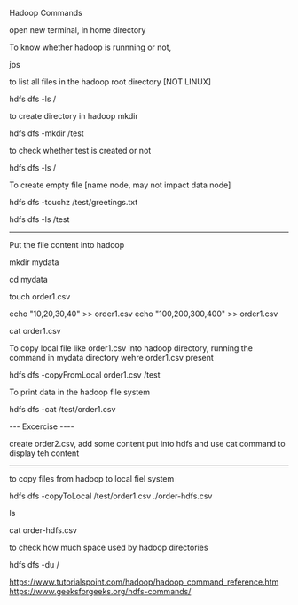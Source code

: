 Hadoop Commands

open new terminal, in home directory

To know whether hadoop is runnning or not, 



jps


to list all files in the hadoop root directory [NOT LINUX]

hdfs dfs -ls /
 


to create directory in hadoop mkdir


hdfs dfs -mkdir /test


to check whether test is created or not

hdfs dfs -ls /


To create empty file [name node, may not impact data node]

hdfs dfs -touchz  /test/greetings.txt


hdfs dfs -ls /test

-----

Put the file content into hadoop

mkdir mydata

cd mydata

touch order1.csv

echo "10,20,30,40" >> order1.csv
echo "100,200,300,400" >> order1.csv


cat order1.csv



To copy local file like order1.csv into hadoop directory, running the command in mydata directory wehre order1.csv present


hdfs dfs -copyFromLocal order1.csv /test


To print data in the hadoop file system

hdfs dfs -cat /test/order1.csv


--- Excercise ----

create order2.csv, add some content put into hdfs and use cat command to display teh content


--------

to copy files from hadoop to local fiel system

hdfs dfs -copyToLocal /test/order1.csv  ./order-hdfs.csv




ls

cat order-hdfs.csv




to check how much space used by hadoop directories

hdfs dfs -du /





https://www.tutorialspoint.com/hadoop/hadoop_command_reference.htm
https://www.geeksforgeeks.org/hdfs-commands/














